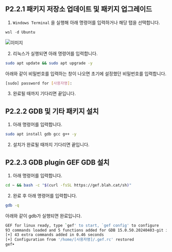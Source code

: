 ## P2.2.1 패키지 저장소 업데이트 및 패키지 업그레이드

1. `Windows Terminal` 을 실행해 아래 명령어를 입력하거나 해당 탭을 선택합니다.

```powershell
wsl -d Ubuntu
```

![이미지](https://media.discordapp.net/attachments/1356103488907776065/1356104342020685865/image.png?ex=67eb5a16&is=67ea0896&hm=22d736c66fb0640fdece0c2959d330572e1ca72fc1ad9617d2c556aa0e3e35a2&=&format=webp&quality=lossless)

2. 리눅스가 실행되면 아래 명령어를 입력합니다.

```bash
sudo apt update && sudo apt upgrade -y
```

아래와 같이 비밀번호를 입력하는 창이 나오면 초기에 설정했던 비밀번호를 입력합니다.

```bash
[sudo] password for [사용자명]:
```

3. 완료될 때까지 기다리면 끝입니다.

## P2.2.2 GDB 및 기타 패키지 설치

1. 아래 명령어를 입력합니다.

```sh
sudo apt install gdb gcc g++ -y
```

2. 설치가 완료될 때까지 기다리면 끝입니다.

## P2.2.3 GDB plugin GEF GDB 설치

1. 아래 명령어를 입력합니다.

```sh
cd ~ && bash -c "$(curl -fsSL https://gef.blah.cat/sh)"
```

2. 완료 후 아래 명령어를 입력합니다.

```sh
gdb -q
```

아래와 같이 gdb가 실행되면 완료입니다.

```sh
GEF for linux ready, type `gef' to start, `gef config' to configure
93 commands loaded and 5 functions added for GDB 15.0.50.20240403-git in 0.01ms using Python engine 3.12
[+] 43 extra commands added in 0.46 seconds
[+] Configuration from '/home/[사용자명]/.gef.rc' restored
gef➤
```